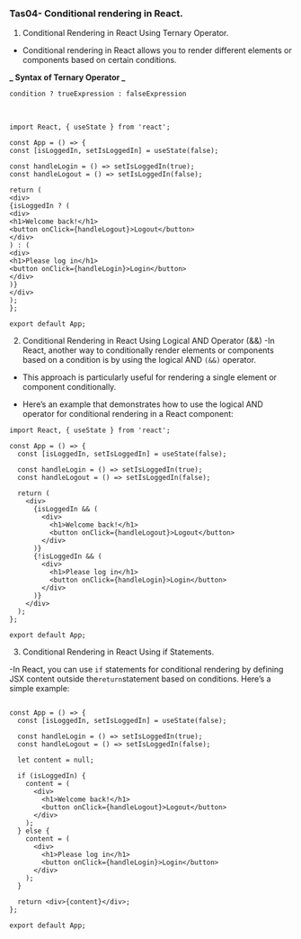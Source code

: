 ### Tas04- Conditional rendering in React.

1. Conditional Rendering in React Using Ternary Operator.

- Conditional rendering in React allows you to render different elements or components based on certain conditions.

**_ Syntax of Ternary Operator _**

```
condition ? trueExpression : falseExpression

```

</br>

```
import React, { useState } from 'react';

const App = () => {
const [isLoggedIn, setIsLoggedIn] = useState(false);

const handleLogin = () => setIsLoggedIn(true);
const handleLogout = () => setIsLoggedIn(false);

return (
<div>
{isLoggedIn ? (
<div>
<h1>Welcome back!</h1>
<button onClick={handleLogout}>Logout</button>
</div>
) : (
<div>
<h1>Please log in</h1>
<button onClick={handleLogin}>Login</button>
</div>
)}
</div>
);
};

export default App;

```

2. Conditional Rendering in React Using Logical AND Operator (&&)
   -In React, another way to conditionally render elements or components based on a condition is by using the logical AND `(&&)` operator.

- This approach is particularly useful for rendering a single element or component conditionally.

- Here’s an example that demonstrates how to use the logical AND operator for conditional rendering in a React component:

```
import React, { useState } from 'react';

const App = () => {
  const [isLoggedIn, setIsLoggedIn] = useState(false);

  const handleLogin = () => setIsLoggedIn(true);
  const handleLogout = () => setIsLoggedIn(false);

  return (
    <div>
      {isLoggedIn && (
        <div>
          <h1>Welcome back!</h1>
          <button onClick={handleLogout}>Logout</button>
        </div>
      )}
      {!isLoggedIn && (
        <div>
          <h1>Please log in</h1>
          <button onClick={handleLogin}>Login</button>
        </div>
      )}
    </div>
  );
};

export default App;
```

3. Conditional Rendering in React Using if Statements.

-In React, you can use `if` statements for conditional rendering by defining JSX content outside the`return`statement based on conditions. Here’s a simple example:

```import React, { useState } from 'react';

const App = () => {
  const [isLoggedIn, setIsLoggedIn] = useState(false);

  const handleLogin = () => setIsLoggedIn(true);
  const handleLogout = () => setIsLoggedIn(false);

  let content = null;

  if (isLoggedIn) {
    content = (
      <div>
        <h1>Welcome back!</h1>
        <button onClick={handleLogout}>Logout</button>
      </div>
    );
  } else {
    content = (
      <div>
        <h1>Please log in</h1>
        <button onClick={handleLogin}>Login</button>
      </div>
    );
  }

  return <div>{content}</div>;
};

export default App;
```
